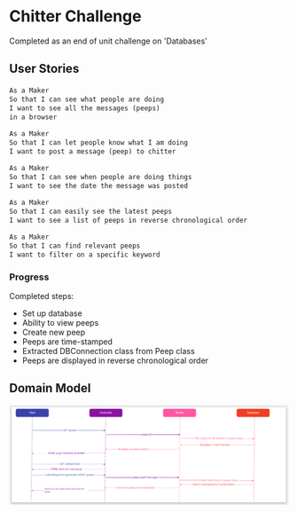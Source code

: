 # Chitter Challenge
Completed as an end of unit challenge on 'Databases' 

## User Stories

```
As a Maker
So that I can see what people are doing
I want to see all the messages (peeps)
in a browser
```

```
As a Maker
So that I can let people know what I am doing  
I want to post a message (peep) to chitter
```

```
As a Maker
So that I can see when people are doing things
I want to see the date the message was posted
```
```
As a Maker
So that I can easily see the latest peeps
I want to see a list of peeps in reverse chronological order
```
```
As a Maker
So that I can find relevant peeps
I want to filter on a specific keyword
```
### Progress
Completed steps:
* Set up database
* Ability to view peeps
* Create new peep
* Peeps are time-stamped
* Extracted DBConnection class from Peep class
* Peeps are displayed in reverse chronological order

## Domain Model
![A screenshot of the domain model for the first two user storieas](./assets/Model.png)